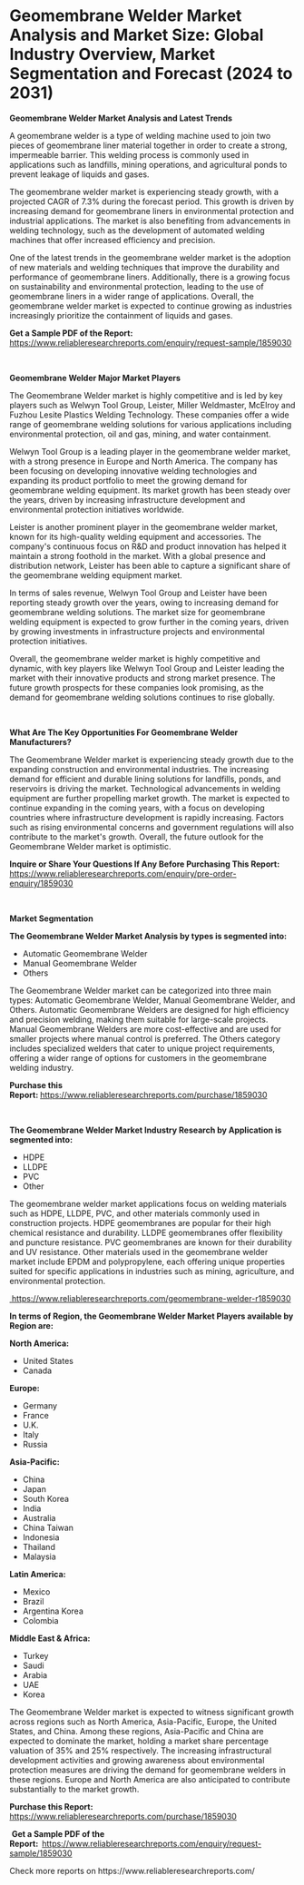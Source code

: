 <p><h1>Geomembrane Welder Market Analysis and Market Size: Global Industry Overview, Market Segmentation and Forecast (2024 to 2031)</h1></p><p><strong>Geomembrane Welder Market Analysis and Latest Trends</strong></p>
<p><p>A geomembrane welder is a type of welding machine used to join two pieces of geomembrane liner material together in order to create a strong, impermeable barrier. This welding process is commonly used in applications such as landfills, mining operations, and agricultural ponds to prevent leakage of liquids and gases.</p><p>The geomembrane welder market is experiencing steady growth, with a projected CAGR of 7.3% during the forecast period. This growth is driven by increasing demand for geomembrane liners in environmental protection and industrial applications. The market is also benefiting from advancements in welding technology, such as the development of automated welding machines that offer increased efficiency and precision.</p><p>One of the latest trends in the geomembrane welder market is the adoption of new materials and welding techniques that improve the durability and performance of geomembrane liners. Additionally, there is a growing focus on sustainability and environmental protection, leading to the use of geomembrane liners in a wider range of applications. Overall, the geomembrane welder market is expected to continue growing as industries increasingly prioritize the containment of liquids and gases.</p></p>
<p><strong>Get a Sample PDF of the Report:&nbsp;</strong> <a href="https://www.reliableresearchreports.com/enquiry/request-sample/1859030">https://www.reliableresearchreports.com/enquiry/request-sample/1859030</a></p>
<p>&nbsp;</p>
<p><strong>Geomembrane Welder Major Market Players</strong></p>
<p><p>The Geomembrane Welder market is highly competitive and is led by key players such as Welwyn Tool Group, Leister, Miller Weldmaster, McElroy and Fuzhou Lesite Plastics Welding Technology. These companies offer a wide range of geomembrane welding solutions for various applications including environmental protection, oil and gas, mining, and water containment.</p><p>Welwyn Tool Group is a leading player in the geomembrane welder market, with a strong presence in Europe and North America. The company has been focusing on developing innovative welding technologies and expanding its product portfolio to meet the growing demand for geomembrane welding equipment. Its market growth has been steady over the years, driven by increasing infrastructure development and environmental protection initiatives worldwide.</p><p>Leister is another prominent player in the geomembrane welder market, known for its high-quality welding equipment and accessories. The company's continuous focus on R&D and product innovation has helped it maintain a strong foothold in the market. With a global presence and distribution network, Leister has been able to capture a significant share of the geomembrane welding equipment market.</p><p>In terms of sales revenue, Welwyn Tool Group and Leister have been reporting steady growth over the years, owing to increasing demand for geomembrane welding solutions. The market size for geomembrane welding equipment is expected to grow further in the coming years, driven by growing investments in infrastructure projects and environmental protection initiatives.</p><p>Overall, the geomembrane welder market is highly competitive and dynamic, with key players like Welwyn Tool Group and Leister leading the market with their innovative products and strong market presence. The future growth prospects for these companies look promising, as the demand for geomembrane welding solutions continues to rise globally.</p></p>
<p>&nbsp;</p>
<p><strong>What Are The Key Opportunities For Geomembrane Welder Manufacturers?</strong></p>
<p><p>The Geomembrane Welder market is experiencing steady growth due to the expanding construction and environmental industries. The increasing demand for efficient and durable lining solutions for landfills, ponds, and reservoirs is driving the market. Technological advancements in welding equipment are further propelling market growth. The market is expected to continue expanding in the coming years, with a focus on developing countries where infrastructure development is rapidly increasing. Factors such as rising environmental concerns and government regulations will also contribute to the market's growth. Overall, the future outlook for the Geomembrane Welder market is optimistic.</p></p>
<p><strong>Inquire or Share Your Questions If Any Before Purchasing This Report:</strong> <a href="https://www.reliableresearchreports.com/enquiry/pre-order-enquiry/1859030">https://www.reliableresearchreports.com/enquiry/pre-order-enquiry/1859030</a></p>
<p>&nbsp;</p>
<p><strong>Market Segmentation</strong></p>
<p><strong>The Geomembrane Welder Market Analysis by types is segmented into:</strong></p>
<p><ul><li>Automatic Geomembrane Welder</li><li>Manual Geomembrane Welder</li><li>Others</li></ul></p>
<p><p>The Geomembrane Welder market can be categorized into three main types: Automatic Geomembrane Welder, Manual Geomembrane Welder, and Others. Automatic Geomembrane Welders are designed for high efficiency and precision welding, making them suitable for large-scale projects. Manual Geomembrane Welders are more cost-effective and are used for smaller projects where manual control is preferred. The Others category includes specialized welders that cater to unique project requirements, offering a wider range of options for customers in the geomembrane welding industry.</p></p>
<p><strong>Purchase this Report:&nbsp;</strong><a href="https://www.reliableresearchreports.com/purchase/1859030">https://www.reliableresearchreports.com/purchase/1859030</a></p>
<p>&nbsp;</p>
<p><strong>The Geomembrane Welder Market Industry Research by Application is segmented into:</strong></p>
<p><ul><li>HDPE</li><li>LLDPE</li><li>PVC</li><li>Other</li></ul></p>
<p><p>The geomembrane welder market applications focus on welding materials such as HDPE, LLDPE, PVC, and other materials commonly used in construction projects. HDPE geomembranes are popular for their high chemical resistance and durability. LLDPE geomembranes offer flexibility and puncture resistance. PVC geomembranes are known for their durability and UV resistance. Other materials used in the geomembrane welder market include EPDM and polypropylene, each offering unique properties suited for specific applications in industries such as mining, agriculture, and environmental protection.</p></p>
<p><a href="https://www.reliableresearchreports.com/geomembrane-welder-r1859030">&nbsp;https://www.reliableresearchreports.com/geomembrane-welder-r1859030</a></p>
<p><strong>In terms of Region, the Geomembrane Welder Market Players available by Region are:</strong></p>
<p>
    <p> <strong> North America: </strong>
        <ul>
            <li>United States</li>
            <li>Canada</li>
        </ul>
        </p> 
    <p> <strong> Europe: </strong>
        <ul>
            <li>Germany</li>
            <li>France</li>
            <li>U.K.</li>
            <li>Italy</li>
            <li>Russia</li>
        </ul>
        </p> 
    <p> <strong> Asia-Pacific: </strong>
        <ul>
            <li>China</li>
            <li>Japan</li>
            <li>South Korea</li>
            <li>India</li>
            <li>Australia</li>
            <li>China Taiwan</li>
            <li>Indonesia</li>
            <li>Thailand</li>
            <li>Malaysia</li>
        </ul>
        </p> 
    <p> <strong> Latin America: </strong>
        <ul>
            <li>Mexico</li>
            <li>Brazil</li>
            <li>Argentina Korea</li>
            <li>Colombia</li>
        </ul>
        </p> 
    <p> <strong> Middle East & Africa: </strong>
        <ul>
            <li>Turkey</li>
            <li>Saudi</li>
            <li>Arabia</li>
            <li>UAE</li>
            <li>Korea</li>
        </ul>
    </p>
    </p>
<p><p>The Geomembrane Welder market is expected to witness significant growth across regions such as North America, Asia-Pacific, Europe, the United States, and China. Among these regions, Asia-Pacific and China are expected to dominate the market, holding a market share percentage valuation of 35% and 25% respectively. The increasing infrastructural development activities and growing awareness about environmental protection measures are driving the demand for geomembrane welders in these regions. Europe and North America are also anticipated to contribute substantially to the market growth.</p></p>
<p><strong>Purchase this Report: </strong><a href="https://www.reliableresearchreports.com/purchase/1859030">https://www.reliableresearchreports.com/purchase/1859030</a></p>
<p>&nbsp;<strong>Get a Sample PDF of the Report:&nbsp;&nbsp;</strong><a href="https://www.reliableresearchreports.com/enquiry/request-sample/1859030">https://www.reliableresearchreports.com/enquiry/request-sample/1859030</a></p>
<p><strong></strong></p>
<p>Check more reports on https://www.reliableresearchreports.com/</p>